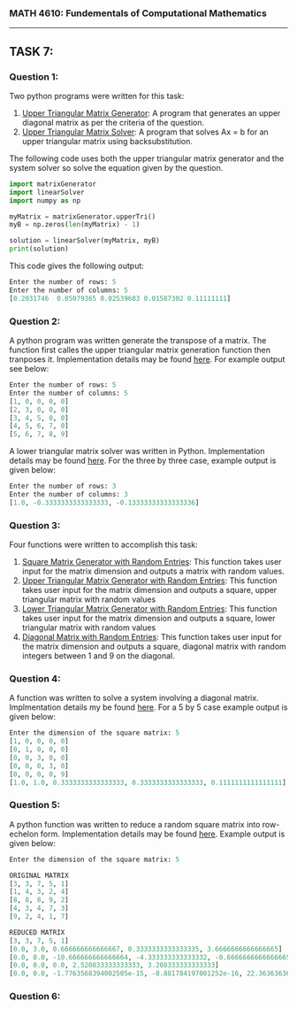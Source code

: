 ### MATH 4610: Fundementals of Computational Mathematics 
***

## TASK 7:

### Question 1:

Two python programs were written for this task:
1. [Upper Triangular Matrix Generator](https://github.com/HyrumHansen/math4610/blob/main/code/task7/upperTri.md): A program that generates an upper diagonal matrix as per the criteria of the question.
2. [Upper Triangular Matrix Solver](https://github.com/HyrumHansen/math4610/blob/main/code/task7/upperTriangularSolver.md): A program that solves Ax = b for an upper triangular matrix using backsubstitution.

The following code uses both the upper triangular matrix generator and the system solver so solve the equation given by the question.

```python
import matrixGenerator
import linearSolver
import numpy as np

myMatrix = matrixGenerator.upperTri()
myB = np.zeros(len(myMatrix) - 1)

solution = linearSolver(myMatrix, myB)
print(solution)
```

This code gives the following output:

```python
Enter the number of rows: 5
Enter the number of columns: 5
[0.2031746  0.05079365 0.02539683 0.01587302 0.11111111]
```

### Question 2:

A python program was written generate the transpose of a matrix. The function first calles the upper triangular matrix generation function then tranposes it. Implementation details may be found [here](https://github.com/HyrumHansen/math4610/blob/main/code/task7/lowerTriangularMatrixGenerator.md). For example output see below:

```python
Enter the number of rows: 5
Enter the number of columns: 5
[1, 0, 0, 0, 0]
[2, 3, 0, 0, 0]
[3, 4, 5, 0, 0]
[4, 5, 6, 7, 0]
[5, 6, 7, 8, 9]
```
A lower triangular matrix solver was written in Python. Implementation details may be found [here](https://github.com/HyrumHansen/math4610/blob/main/code/task7/lowerTriangularSolver.md). For the three by three case, example output is given below:

```python
Enter the number of rows: 3
Enter the number of columns: 3
[1.0, -0.3333333333333333, -0.13333333333333336]
```

### Question 3:

Four functions were written to accomplish this task:
1. [Square Matrix Generator with Random Entries](https://github.com/HyrumHansen/math4610/blob/main/code/task7/squareRandomMatrix.md): This function takes user input for the matrix dimension and outputs a matrix with random values.
2. [Upper Triangular Matrix Generator with Random Entries](https://github.com/HyrumHansen/math4610/blob/main/code/task7/randomUpperTriangularMatrixGenerator.md): This function takes user input for the matrix dimension and outputs a square, upper triangular matrix with random values
3. [Lower Triangular Matrix Generator with Random Entries](https://github.com/HyrumHansen/math4610/blob/main/code/task7/RandoomLowerTriangularMatrixGenerator.md): This function takes user input for the matrix dimension and outputs a square, lower triangular matrix with random values
4. [Diagonal Matrix with Random Entries](https://github.com/HyrumHansen/math4610/blob/main/code/task7/randomDiagonalMatrix.md): This function takes user input for the matrix dimension and outputs a square, diagonal matrix with random integers between 1 and 9 on the diagonal.


### Question 4: 

A function was written to solve a system involving a diagonal matrix. Implmentation details my be found [here](https://github.com/HyrumHansen/math4610/blob/main/code/task7/diagonalMatrixSolver.md). For a 5 by 5 case example output is given below:

```python
Enter the dimension of the square matrix: 5
[1, 0, 0, 0, 0]
[0, 1, 0, 0, 0]
[0, 0, 3, 0, 0]
[0, 0, 0, 3, 0]
[0, 0, 0, 0, 9]
[1.0, 1.0, 0.3333333333333333, 0.3333333333333333, 0.1111111111111111]
```

### Question 5:

A python function was written to reduce a random square matrix into row-echelon form. Implementation details may be found [here](https://github.com/HyrumHansen/math4610/blob/main/code/task7/rowEchelon.md). Example output is given below:

```python
Enter the dimension of the square matrix: 5

ORIGINAL MATRIX
[3, 3, 7, 5, 1]
[1, 4, 3, 2, 4]
[8, 8, 8, 9, 2]
[4, 3, 4, 7, 3]
[9, 2, 4, 1, 7]

REDUCED MATRIX
[3, 3, 7, 5, 1]
[0.0, 3.0, 0.666666666666667, 0.3333333333333335, 3.6666666666666665]
[0.0, 0.0, -10.666666666666664, -4.333333333333332, -0.6666666666666665]
[0.0, 0.0, 0.0, 2.520833333333333, 3.208333333333333]
[0.0, 0.0, -1.7763568394002505e-15, -8.881784197001252e-16, 22.363636363636363]
```

### Question 6:



